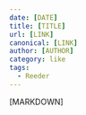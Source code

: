 ```yaml
---
date: [DATE]
title: [TITLE]
url: [LINK]
canonical: [LINK]
author: [AUTHOR]
category: like
tags:
  - Reeder
---
```


[MARKDOWN]
